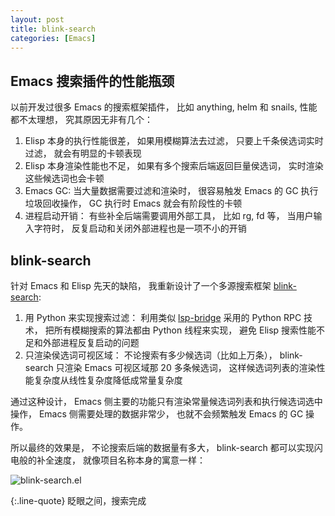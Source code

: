 ```yaml
---
layout: post
title: blink-search
categories: [Emacs]
---
```


## Emacs 搜索插件的性能瓶颈
以前开发过很多 Emacs 的搜索框架插件， 比如 anything, helm 和 snails, 性能都不太理想， 究其原因无非有几个：
1. Elisp 本身的执行性能很差， 如果用模糊算法去过滤， 只要上千条侯选词实时过滤， 就会有明显的卡顿表现
2. Elisp 本身渲染性能也不足， 如果有多个搜索后端返回巨量侯选词， 实时渲染这些候选词也会卡顿
3. Emacs GC: 当大量数据需要过滤和渲染时， 很容易触发 Emacs 的 GC 执行垃圾回收操作， GC 执行时 Emacs 就会有阶段性的卡顿
4. 进程启动开销： 有些补全后端需要调用外部工具， 比如 rg, fd 等， 当用户输入字符时， 反复启动和关闭外部进程也是一项不小的开销

## blink-search
针对 Emacs 和 Elisp 先天的缺陷， 我重新设计了一个多源搜索框架 [blink-search](https://github.com/manateelazycat/blink-search):
1. 用 Python 来实现搜索过滤： 利用类似 [lsp-bridge](https://github.com/manateelazycat/lsp-bridge) 采用的 Python RPC 技术， 把所有模糊搜索的算法都由 Python 线程来实现， 避免 Elisp 搜索性能不足和外部进程反复启动的问题
2. 只渲染侯选词可视区域： 不论搜索有多少候选词（比如上万条）， blink-search 只渲染 Emacs 可视区域那 20 多条候选词， 这样候选词列表的渲染性能复杂度从线性复杂度降低成常量复杂度

通过这种设计， Emacs 侧主要的功能只有渲染常量候选词列表和执行候选词选中操作， Emacs 侧需要处理的数据非常少， 也就不会频繁触发 Emacs 的 GC 操作。

所以最终的效果是， 不论搜索后端的数据量有多大， blink-search 都可以实现闪电般的补全速度， 就像项目名称本身的寓意一样：

![blink-search.el]({{site.url}}/pics/blink-search/blink-search.png)

{:.line-quote}
眨眼之间，搜索完成
